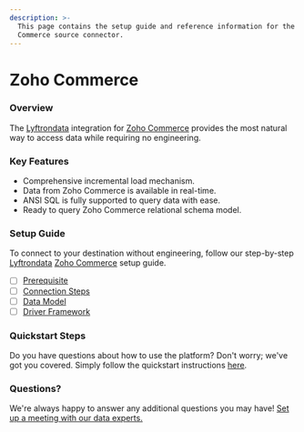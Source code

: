 ```yaml
---
description: >-
  This page contains the setup guide and reference information for the Zoho
  Commerce source connector.
---
```


# Zoho Commerce

### Overview

The [Lyftrondata](https://www.lyftrondata.com/) integration for [Zoho Commerce](None/) provides the most natural way to access data while requiring no engineering.

### Key Features

* Comprehensive incremental load mechanism.
* Data from Zoho Commerce is available in real-time.
* ANSI SQL is fully supported to query data with ease.
* Ready to query Zoho Commerce relational schema model.

### Setup Guide

To connect to your destination without engineering, follow our step-by-step [Lyftrondata](https://www.lyftrondata.com/) [Zoho Commerce](None/) setup guide.

* [ ] [Prerequisite](prerequisite.md)
* [ ] [Connection Steps](connection-steps.md)
* [ ] [Data Model](data-model/erd.md)
* [ ] [Driver Framework](driver-framework/)

### Quickstart Steps

Do you have questions about how to use the platform? Don't worry; we've got you covered. Simply follow the quickstart instructions [here](../../).

### Questions? <a href="#questions" id="questions"></a>

We're always happy to answer any additional questions you may have! [Set up a meeting with our data experts.](https://www.lyftrondata.com/book-a-meeting/)
